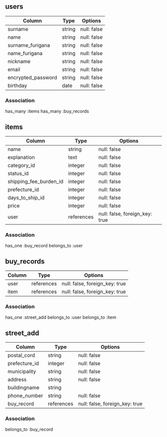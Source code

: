 ## users

|Column             |Type  |Options    |
|-------------------|------|-----------|
|surname            |string|null: false|
|name               |string|null: false|
|surname_furigana   |string|null: false|
|name_furigana      |string|null: false|
|nickname           |string|null: false|
|email              |string|null: false|
|encrypted_password |string|null: false|
|birthday           |date  |null: false|

### Association
has_many :items
has_many :buy_records

## items

|Column               | Type       |Options                         |
|----------------------|-----------|--------------------------------|
|name                  |string     |null: false                     |
|explanation           |text       |null: false                     |
|category_id           |integer    |null: false                     |
|status_id             |integer    |null: false                     |
|shipping_fee_burden_id|integer    |null: false                     |
|prefecture_id         |integer    |null: false                     |
|days_to_ship_id       |integer    |null: false                     |
|price                 |integer    |null: false                     |
|user                  |references |null: false, foreign_key: true  |



### Association
has_one :buy_record
belongs_to :user

## buy_records

|Column|Type       |Options                        |
|------|-----------|-------------------------------|
|user  |references |null: false, foreign_key: true |
|item  |references |null: false, foreign_key: true |


### Association
has_one :street_add
belongs_to :user
belongs_to :item

## street_add

|Column       |Type         |Options                         |
|-------------|-------------|--------------------------------|
|postal_cord  |string       |null: false                     |
|prefecture_id|integer      |null: false                     |
|municipality |string       |null: false                     |
|address      |string       |null: false                     |
|buildingname |string       ||
|phone_number |string       |null: false                     |
|buy_record   |references   |null: false, foreign_key: true  |


### Association
belongs_to :buy_record

